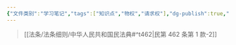 ```yaml
---
{"文件类别":"学习笔记","tags":["知识点","物权","请求权"],"dg-publish":true,"permalink":"/学习笔记studyup/物权法学/占有妨害排除请求权/","dgPassFrontmatter":true,"created":"2024-10-25T09:58:32.375+08:00","updated":"2024-10-31T08:09:46.036+08:00"}
---
```


> [[法条/法条细则/中华人民共和国民法典#^t462\|民第 462 条第 1 款-2]]
